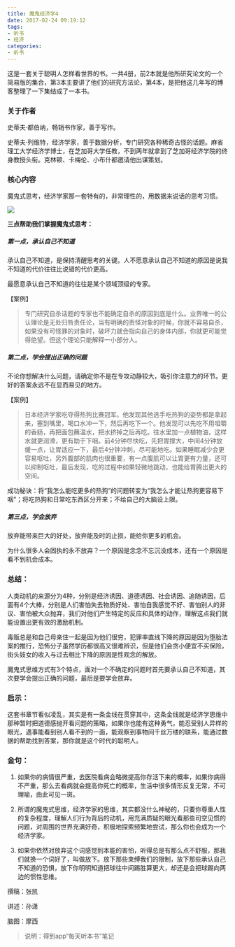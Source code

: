 ```yaml
---
title: 魔鬼经济学4
date: 2017-02-24 09:19:12
tags:
- 听书
- 经济
categories:
- 听书
---
```


这是一套关于聪明人怎样看世界的书。一共4册，前2本就是他所研究论文的一个简易版的集合，第3本主要讲了他们的研究方法论，第4本，是把他这几年写的博客整理了一下集结成了一本书。

<!-- more -->

### 关于作者

史蒂夫·都伯纳，畅销书作家，善于写作。

史蒂夫·列维特，经济学家，善于数据分析，专门研究各种稀奇古怪的话题。麻省理工大学经济学博士，在芝加哥大学任教，不到两年就拿到了芝加哥经济学院的终身教授头衔。克林顿、卡梅伦、小布什都邀请他出谋策划。

### 核心内容

魔鬼式思考，经济学家那一套特有的，非常理性的，用数据来说话的思考习惯。

![](/images/魔鬼经济学4.png)

**三点帮助我们掌握魔鬼式思考：**

##### 第一点，承认自己不知道

承认自己不知道，是保持清醒思考的关键。人不愿意承认自己不知道的原因是说我不知道的代价往往比说错的代价更高。

最愿意承认自己不知道的往往是某个领域顶级的专家。

【案例】

>专门研究自杀话题的专家也不能确定自杀的原因到底是什么。业界唯一的公认理论是无处归咎责任论，当有明确的责怪对象的时候，你就不容易自杀，如果没有可怪罪的对象时，破坏力就会指向自己的身体内部，你就更可能觉得绝望。但这个理论只能解释一小部分人。

##### 第二点，学会提出正确的问题

不论你想解决什么问题，请确定你不是在专攻动静较大，吸引你注意力的环节。更好的答案永远不在显而易见的地方。

【案例】

>日本经济学家吃夺得热狗比赛冠军。他发现其他选手吃热狗的姿势都是拿起来，塞到嘴里，喝口水冲一下，然后再吃下一个。他发现可以先吃不用咀嚼的香肠，再把面包蘸温水，把水挤掉之后再吃。往水里加一点植物油，这样水就更润滑，更有助于下咽。前4分钟尽快吃，先把胃撑大，中间4分钟放缓一点，让胃适应一下，最后4分钟冲刺，尽可能地吃。如果睡眠减少会更容易呕吐，另外腹部的肌肉也很重要，有一点腹肌可以让胃更有力量，还可以抑制呕吐，最后发现，吃的过程中如果轻微地跳动，也能给胃腾出更大的空间。

成功秘诀：将“我怎么能吃更多的热狗”的问题转变为“我怎么才能让热狗更容易下咽”；将吃热狗和日常吃东西区分开来；不给自己的大脑设上限。

##### 第三点，学会放弃

放弃能带来巨大的好处，放弃能及时的止损，能给你更多的机会。

为什么很多人会固执的永不放弃？一个原因是念念不忘沉没成本，还有一个原因是看不到机会成本。

### 总结：

人类动机的来源分为4种，分别是经济诱因、道德诱因、社会诱因、追随诱因，后面有4个大棒，分别是人们害怕失去物质好处、害怕自我感觉不好、害怕别人的非议、害怕被大众抛弃，我们对他们产生特定的反应和具体的动作，理解这点我们就能设置出更有效的激励机制。

毒贩总是和自己母亲住一起是因为他们很穷，犯罪率直线下降的原因是因为堕胎法案的推行，恐怖分子虽然学历都很高又很难辨识，但是他们会贪小便宜不买保险，街头妓女的收入与过去相比下降的原因是性观念的解放。

魔鬼式思维方式有3个特点，面对一个不确定的问题时首先要承认自己不知道，其次要学会提出正确的问题，最后是要学会放弃。

### 启示：

这套书章节看似凌乱，其实是有一条金线在贯穿其中，这条金线就是经济学思维中那种暂时把道德感抛开看问题的策略，如果你也能有这种勇气，能忍受别人异样的眼光，遇事能看到别人看不到的一面，能观察到事物间千丝万缕的联系，能通过数据的帮助找到答案，那你就是这个时代的聪明人。

### 金句：

1. 如果你的病情很严重，去医院看病会略微提高你存活下来的概率，如果你病得不严重，那么去看病就会提高你死亡的概率，生活中很多情形反复无常，不可理喻，由此可见一斑。

2. 所谓的魔鬼式思维，经济学家的思维，其实都没什么神秘的，只要你尊重人性的复杂程度，理解人们行为背后的动机，用充满质疑的眼光看那些司空见惯的问题，对周围的世界充满好奇，积极地探索频繁地尝试，那么你也会成为一个经济学家。

3. 如果你依然对放弃这个词感觉到本能的害怕，听得总是有那么点不舒服，那我们就换一个词好了，叫做放下。放下那些束缚我们的限制，放下那些承认自己不知道的恐惧，放下你明明知道把球往中间踢胜算更大，却还是会把球踢向两边的惯性思维。

撰稿：张凯

讲述：孙潇

脑图：摩西

> 说明：得到app“每天听本书”笔记